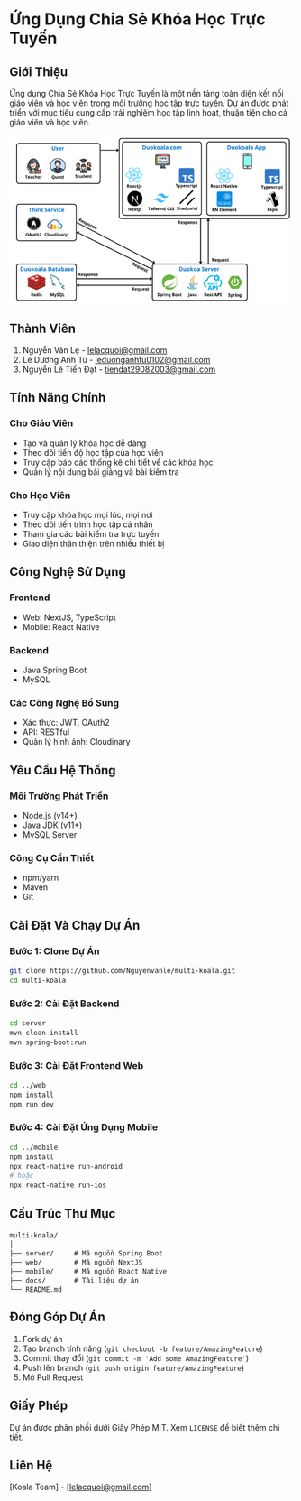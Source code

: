 # Ứng Dụng Chia Sẻ Khóa Học Trực Tuyến

## Giới Thiệu

Ứng dụng Chia Sẻ Khóa Học Trực Tuyến là một nền tảng toàn diện kết nối giáo viên và học viên trong môi trường học tập trực tuyến. Dự án được phát triển với mục tiêu cung cấp trải nghiệm học tập linh hoạt, thuận tiện cho cả giáo viên và học viên.

![alt text](system-design.png)

## Thành Viên

1. Nguyễn Văn Lẹ - lelacquoi@gmail.com
2. Lê Dương Anh Tú - leduonganhtu0102@gmail.com
3. Nguyễn Lê Tiến Đạt - tiendat29082003@gmail.com

## Tính Năng Chính

### Cho Giáo Viên

- Tạo và quản lý khóa học dễ dàng
- Theo dõi tiến độ học tập của học viên
- Truy cập báo cáo thống kê chi tiết về các khóa học
- Quản lý nội dung bài giảng và bài kiểm tra

### Cho Học Viên

- Truy cập khóa học mọi lúc, mọi nơi
- Theo dõi tiến trình học tập cá nhân
- Tham gia các bài kiểm tra trực tuyến
- Giao diện thân thiện trên nhiều thiết bị

## Công Nghệ Sử Dụng

### Frontend

- Web: NextJS, TypeScript
- Mobile: React Native

### Backend

- Java Spring Boot
- MySQL

### Các Công Nghệ Bổ Sung

- Xác thực: JWT, OAuth2
- API: RESTful
- Quản lý hình ảnh: Cloudinary

## Yêu Cầu Hệ Thống

### Môi Trường Phát Triển

- Node.js (v14+)
- Java JDK (v11+)
- MySQL Server

### Công Cụ Cần Thiết

- npm/yarn
- Maven
- Git

## Cài Đặt Và Chạy Dự Án

### Bước 1: Clone Dự Án

```bash
git clone https://github.com/Nguyenvanle/multi-koala.git
cd multi-koala
```

### Bước 2: Cài Đặt Backend

```bash
cd server
mvn clean install
mvn spring-boot:run
```

### Bước 3: Cài Đặt Frontend Web

```bash
cd ../web
npm install
npm run dev
```

### Bước 4: Cài Đặt Ứng Dụng Mobile

```bash
cd ../mobile
npm install
npx react-native run-android
# hoặc
npx react-native run-ios
```

## Cấu Trúc Thư Mục

```
multi-koala/
│
├── server/     # Mã nguồn Spring Boot
├── web/        # Mã nguồn NextJS
├── mobile/     # Mã nguồn React Native
├── docs/       # Tài liệu dự án
└── README.md
```

## Đóng Góp Dự Án

1. Fork dự án
2. Tạo branch tính năng (`git checkout -b feature/AmazingFeature`)
3. Commit thay đổi (`git commit -m 'Add some AmazingFeature'`)
4. Push lên branch (`git push origin feature/AmazingFeature`)
5. Mở Pull Request

## Giấy Phép

Dự án được phân phối dưới Giấy Phép MIT. Xem `LICENSE` để biết thêm chi tiết.

## Liên Hệ

[Koala Team] - [lelacquoi@gmail.com]

